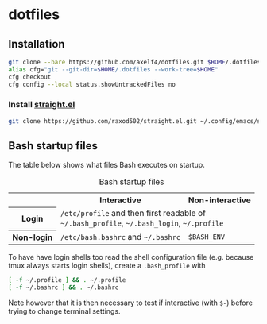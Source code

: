 # dotfiles

## Installation

```sh
git clone --bare https://github.com/axelf4/dotfiles.git $HOME/.dotfiles
alias cfg="git --git-dir=$HOME/.dotfiles --work-tree=$HOME"
cfg checkout
cfg config --local status.showUntrackedFiles no
```

### Install [straight.el]

```sh
git clone https://github.com/raxod502/straight.el.git ~/.config/emacs/straight/repos/straight.el
```

## Bash startup files

The table below shows what files Bash executes on startup.

<table>
	<caption>Bash startup files</caption>
	<tr>
		<td></td>
		<th scope="col">Interactive</th>
		<th scope="col">Non-interactive</th>
	</tr>
	<tr>
		<th scope="row">Login</th>
		<td colspan="2"><code>/etc/profile</code> and then first readable of<br><code>~/.bash_profile</code>, <code>~/.bash_login</code>, <code>~/.profile</code></td>
	</tr>
	<tr>
		<th scope="row">Non-login</th>
		<td><code>/etc/bash.bashrc</code> and <code>~/.bashrc</code></td>
		<td><code>$BASH_ENV</code></td>
	</tr>
</table>

To have have login shells too read the shell configuration file
(e.g. because tmux always starts login shells),
create a `.bash_profile` with
```bash
[ -f ~/.profile ] && . ~/.profile
[ -f ~/.bashrc ] && . ~/.bashrc
```
Note however that it is then necessary to test if interactive (with `$-`)
before trying to change terminal settings.

[straight.el]: https://github.com/raxod502/straight.el
